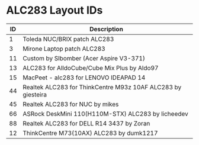 # ALC283 Layout IDs

| ID | Description |
|---|---|
| 1 | Toleda NUC/BRIX patch ALC283 |
| 3 | Mirone Laptop patch ALC283 |
| 11 | Custom by Slbomber (Acer Aspire V3-371) |
| 13 | ALC283 for AlldoCube/Cube Mix Plus by Aldo97 |
| 15 | MacPeet - alc283 for LENOVO IDEAPAD 14 |
| 44 | Realtek ALC283 for ThinkCentre M93z 10AF ALC283 by giesteira |
| 45 | Realtek ALC283 for NUC by mikes |
| 66 | ASRock DeskMini 110(H110M-STX) ALC283 by licheedev |
| 88 | Realtek ALC283 for DELL R14 3437 by Zoran |
| 12 | ThinkCentre M73(10AX) ALC283 by dumk1217 |
